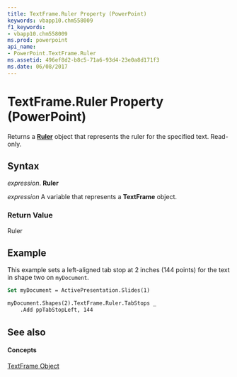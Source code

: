 ```yaml
---
title: TextFrame.Ruler Property (PowerPoint)
keywords: vbapp10.chm558009
f1_keywords:
- vbapp10.chm558009
ms.prod: powerpoint
api_name:
- PowerPoint.TextFrame.Ruler
ms.assetid: 496ef8d2-b8c5-71a6-93d4-23e0a8d171f3
ms.date: 06/08/2017
---
```



# TextFrame.Ruler Property (PowerPoint)

Returns a **[Ruler](ruler-object-powerpoint.md)** object that represents the ruler for the specified text. Read-only.


## Syntax

 _expression_. **Ruler**

 _expression_ A variable that represents a **TextFrame** object.


### Return Value

Ruler


## Example

This example sets a left-aligned tab stop at 2 inches (144 points) for the text in shape two on  `myDocument`.


```vb
Set myDocument = ActivePresentation.Slides(1)

myDocument.Shapes(2).TextFrame.Ruler.TabStops _
    .Add ppTabStopLeft, 144
```


## See also


#### Concepts


[TextFrame Object](textframe-object-powerpoint.md)

